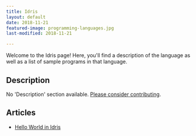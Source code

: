 ```yaml
---
title: Idris
layout: default
date: 2018-11-21
featured-image: programming-languages.jpg
last-modified: 2018-11-21

---
```


Welcome to the Idris page! Here, you'll find a description of the language as well as a list of sample programs in that language.

## Description

No 'Description' section available. [Please consider contributing](https://github.com/TheRenegadeCoder/sample-programs-website).

## Articles

- [Hello World in Idris](https://rzuckerm.github.io/sample-programs-website-copy/projects/hello-world/idris)